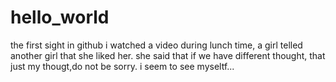 # hello_world
the first sight in github
i watched a video during lunch time, a girl telled another girl that she liked her.
she said that if we have different thought, that just my thougt,do not be sorry.
i seem to see myseltf...
